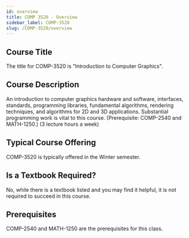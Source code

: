 ```yaml
---
id: overview
title: COMP 3520 - Overview
sidebar_label: COMP-3520
slug: /COMP-3520/overview
---
```


## Course Title

The title for COMP-3520 is "Introduction to Computer Graphics".

## Course Description

An introduction to computer graphics hardware and software, interfaces, standards, programming libraries, fundamental algorithms, rendering techniques, and algorithms for 2D and 3D applications. Substantial programming work is vital to this course. (Prerequisite: COMP-2540 and MATH-1250.) (3 lecture hours a week)

## Typical Course Offering

COMP-3520 is typically offered in the Winter semester.

## Is a Textbook Required?

No, while there is a textbook listed and you may find it helpful, it is not required to succeed in this course.

## Prerequisites

COMP-2540 and MATH-1250 are the prerequisites for this class.

